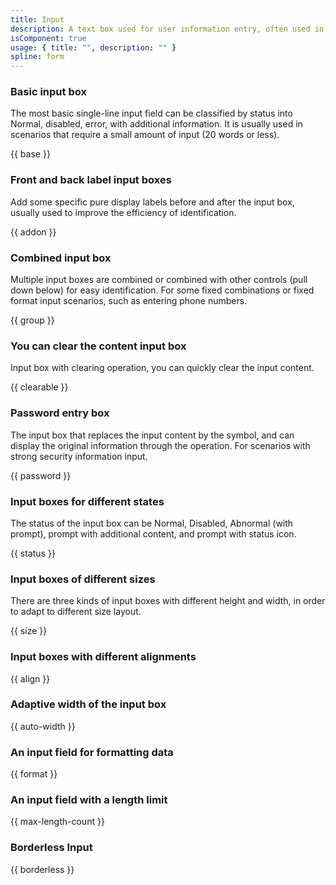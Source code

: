 ```yaml
---
title: Input
description: A text box used for user information entry, often used in forms, dialog boxes and other scenarios, for different content of information entry, can be expanded to form a variety of information entry forms.
isComponent: true
usage: { title: "", description: "" }
spline: form
---
```


### Basic input box

The most basic single-line input field can be classified by status into Normal, disabled, error, with additional information. It is usually used in scenarios that require a small amount of input (20 words or less).

{{ base }}

### Front and back label input boxes

Add some specific pure display labels before and after the input box, usually used to improve the efficiency of identification.

{{ addon }}

### Combined input box

Multiple input boxes are combined or combined with other controls (pull down below) for easy identification. For some fixed combinations or fixed format input scenarios, such as entering phone numbers.

{{ group }}

### You can clear the content input box

Input box with clearing operation, you can quickly clear the input content.

{{ clearable }}

### Password entry box

The input box that replaces the input content by the symbol, and can display the original information through the operation. For scenarios with strong security information input.

{{ password }}

### Input boxes for different states

The status of the input box can be Normal, Disabled, Abnormal (with prompt), prompt with additional content, and prompt with status icon.

{{ status }}

### Input boxes of different sizes

There are three kinds of input boxes with different height and width, in order to adapt to different size layout.

{{ size }}

### Input boxes with different alignments

{{ align }}

### Adaptive width of the input box

{{ auto-width }}

### An input field for formatting data

{{ format }}

### An input field with a length limit

{{ max-length-count }}

### Borderless Input

{{ borderless }}
